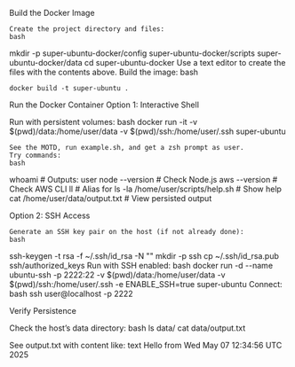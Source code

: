 Build the Docker Image

    Create the project directory and files:
    bash

mkdir -p super-ubuntu-docker/config super-ubuntu-docker/scripts super-ubuntu-docker/data
cd super-ubuntu-docker
Use a text editor to create the files with the contents above.
Build the image:
bash

    docker build -t super-ubuntu .
    
Run the Docker Container
Option 1: Interactive Shell

Run with persistent volumes:
bash
docker run -it -v $(pwd)/data:/home/user/data -v $(pwd)/ssh:/home/user/.ssh super-ubuntu

    See the MOTD, run example.sh, and get a zsh prompt as user.
    Try commands:
    bash

whoami  # Outputs: user
node --version  # Check Node.js
aws --version  # Check AWS CLI
ll  # Alias for ls -la
/home/user/scripts/help.sh  # Show help
cat /home/user/data/output.txt  # View persisted output


Option 2: SSH Access

    Generate an SSH key pair on the host (if not already done):
    bash

ssh-keygen -t rsa -f ~/.ssh/id_rsa -N ""
mkdir -p ssh
cp ~/.ssh/id_rsa.pub ssh/authorized_keys
Run with SSH enabled:
bash
docker run -d --name ubuntu-ssh -p 2222:22 -v $(pwd)/data:/home/user/data -v $(pwd)/ssh:/home/user/.ssh -e ENABLE_SSH=true super-ubuntu
Connect:
bash
ssh user@localhost -p 2222


Verify Persistence

Check the host’s data directory:
bash
ls data/
cat data/output.txt

See output.txt with content like:
text
Hello from Wed May 07 12:34:56 UTC 2025
